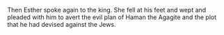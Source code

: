 Then Esther spoke again to the king. She fell at his feet and wept and pleaded with him to avert the evil plan of Haman the Agagite and the plot that he had devised against the Jews.
